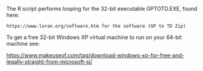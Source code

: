 The R script performs looping for the 32-bit executable GPTOTD.EXE, found here:

    https://www.loran.org/software.htm for the software (GP to TD Zip)
    
To get a free 32-bit Windows XP virtual machine to run on your 64-bit machine see:

   https://www.makeuseof.com/tag/download-windows-xp-for-free-and-legally-straight-from-microsoft-si/
